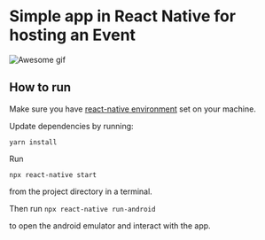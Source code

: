 # Simple app in React Native for hosting an Event

![Awesome gif](https://media.giphy.com/media/jTH7BE1JmmLBSETX1e/giphy.gif)

## How to run

Make sure you have [react-native environment](https://reactnative.dev/docs/environment-setup) set on your machine.

Update dependencies by running:

`yarn install`

Run

`npx react-native start`

from the project directory in a terminal.

Then run
`npx react-native run-android`

to open the android emulator and interact with the app.
